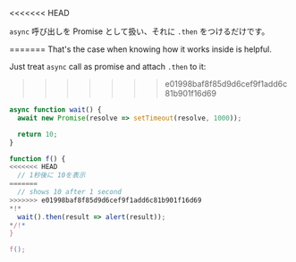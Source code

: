 
<<<<<<< HEAD

`async` 呼び出しを Promise として扱い、それに `.then` をつけるだけです。

=======
That's the case when knowing how it works inside is helpful.

Just treat `async` call as promise and attach `.then` to it:
>>>>>>> e01998baf8f85d9d6cef9f1add6c81b901f16d69
```js run
async function wait() {
  await new Promise(resolve => setTimeout(resolve, 1000));

  return 10;
}

function f() {
<<<<<<< HEAD
  // 1秒後に 10を表示
=======
  // shows 10 after 1 second
>>>>>>> e01998baf8f85d9d6cef9f1add6c81b901f16d69
*!*
  wait().then(result => alert(result));
*/!*
}

f();
```
